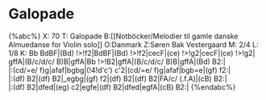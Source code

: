 # Galopade

{%abc%}
X: 70
T: Galopade
B:[[Notböcker/Melodier til gamle danske Almuedanse for Violin solo]]
O:Danmark
Z:Søren Bak Vestergaard
M: 2/4
L: 1/8
K: Bb
BdBF|(Bd) !>!f2|BdBF|(Bd) !>!f2|cecF|(ce) !>!g2|cecF|(ce) !>!g2|\
gffA|(B/c/d/c/ B)B|gffA|Bb !>!B2|gffA|(B/c/d/c/ B)B|gffA|(Bd) B2:|\
|:(cd/=e/ f)g|afaf|bgbg|(!4!d'c') c'2|(cd/=e/ f)g|afaf|bgb=e|(gf) f2:|\
|:(df) B2|(df) B2|_egbg|(gf) f2|(df) B2|(df) B2|FA/c/ (.f.A)|(cB) B2:|\
|:(df) B2|dfed|(eg) c2|egfe|(df) B2|dfed|egfA|(cB) B2:|
{%endabc%}
